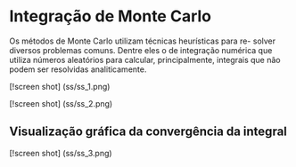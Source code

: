 # Integração de Monte Carlo
Os métodos de Monte Carlo utilizam técnicas heurı́sticas para re-
solver diversos problemas comuns. Dentre eles o de integração numérica
que utiliza números aleatórios para calcular, principalmente, integrais
que não podem ser resolvidas analiticamente.

[!screen shot] (ss/ss_1.png)

[!screen shot] (ss/ss_2.png)

## Visualização gráfica da convergência da integral
[!screen shot] (ss/ss_3.png)
